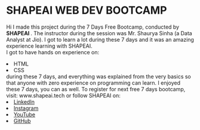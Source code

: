 # SHAPEAI WEB DEV BOOTCAMP
Hi I made this project during the 7 Days Free Bootcamp, conducted by <b> SHAPEAI </b>.
The instructor during the session was Mr. Shaurya Sinha (a Data Analyst at Jio). I got to learn a lot during these 7 days and it was an amazing experience learning with SHAPEAI. <br>I got to have hands on experience on:
<li>HTML
<li>CSS
<br>during these 7 days, and everything was explained from the very basics so that anyone with zero experience on programming can learn.
I enjoyed these 7 days, you can as well. To register for next free 7 days bootcamp, visit: www.shapeai.tech
or follow SHAPEAI on:
<li><a href="https://in.linkedin.com/company/shapeai">LinkedIn</a> 
<li><a href="https://www.instagram.com/shape.ai/?hl=en">Instagram</a> 
<li><a href="https://www.youtube.com/channel/UCTUvDLTW9meuDXWcbmISPdA">YouTube</a> 
<li><a href="https://github.com/shapeai">GitHub</a>

